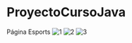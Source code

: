 # ProyectoCursoJava
Página Esports
![1](https://user-images.githubusercontent.com/25591921/57293222-572d5380-70c4-11e9-8d03-6b6935425419.JPG)
![2](https://user-images.githubusercontent.com/25591921/57293223-572d5380-70c4-11e9-969c-ae99eb4e8de0.JPG)
![3](https://user-images.githubusercontent.com/25591921/57293225-57c5ea00-70c4-11e9-876f-00720438dcbe.JPG)
